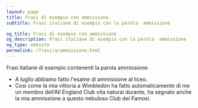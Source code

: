 ```yaml
---
layout: page
title: Frasi di esempio con ammissione 
subtitle: Frasi italiane di esempio con la parola  ammissione

og_title: Frasi di esempio con ammissione 
og_description: Frasi italiane di esempio con la parola  ammissione
og_type: website
permalink: /frasi/a/ammissione.html
---
```


Frasi italiane di esempio contenenti la parola ammissione:


- A luglio abbiamo fatto l'esame di ammissione al liceo.
- Così come la mia vittoria a Wimbledon ha fatto automaticamente di me un membro dell’All England Club vita naturai durante, ha segnato anche la mia ammissione a questo nebuloso Club dei Famosi.
